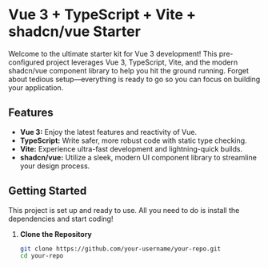 # Vue 3 + TypeScript + Vite + shadcn/vue Starter

Welcome to the ultimate starter kit for Vue 3 development! This pre-configured project leverages Vue 3, TypeScript, Vite, and the modern shadcn/vue component library to help you hit the ground running. Forget about tedious setup—everything is ready to go so you can focus on building your application.

## Features

- **Vue 3:** Enjoy the latest features and reactivity of Vue.
- **TypeScript:** Write safer, more robust code with static type checking.
- **Vite:** Experience ultra-fast development and lightning-quick builds.
- **shadcn/vue:** Utilize a sleek, modern UI component library to streamline your design process.

## Getting Started

This project is set up and ready to use. All you need to do is install the dependencies and start coding!

1. **Clone the Repository**

   ```bash
   git clone https://github.com/your-username/your-repo.git
   cd your-repo
